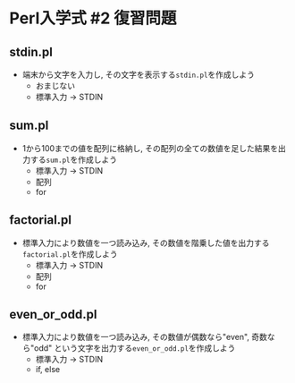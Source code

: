 # Perl入学式 #2 復習問題

## stdin.pl

- 端末から文字を入力し, その文字を表示する`stdin.pl`を作成しよう
  - おまじない
  - 標準入力 -> STDIN

## sum.pl

- 1から100までの値を配列に格納し, その配列の全ての数値を足した結果を出力する`sum.pl`を作成しよう
  - 標準入力 -> STDIN
  - 配列
  - for

## factorial.pl

- 標準入力により数値を一つ読み込み, その数値を階乗した値を出力する`factorial.pl`を作成しよう
  - 標準入力 -> STDIN
  - 配列
  - for

## even_or_odd.pl

- 標準入力により数値を一つ読み込み, その数値が偶数なら"even", 奇数なら"odd" という文字を出力する`even_or_odd.pl`を作成しよう
  - 標準入力 -> STDIN
  - if, else
